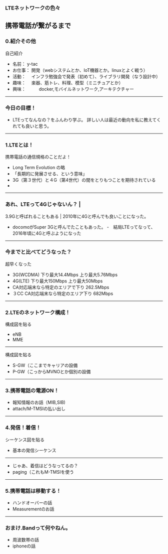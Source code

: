 ### LTEネットワークの色々
携帯電話が繋がるまで
---
### 0.紹介その他
自己紹介
- 名前： y-tac
- お仕事： 開発（webシステムとか、IoT機器とか。linuxとよく戦う）
- 活動： 　インフラ勉強会で発表（初めて）、ライブラリ開発（なう設計中）
- 趣味：　 楽器、筋トレ、料理、模型（ミニチュアとか）
- 興味：　　　docker,モバイルネットワーク,アーキテクチャー
---
### 今日の目標！
- LTEってなんなの？をふんわり学ぶ。
詳しい人は最近の動向を私に教えてくれても良いと思う。
---
### 1.LTEとは！
携帯電話の通信規格のことだよ！
- Long Term Evolution の略
 - 「長期的に発展させる、という意味」
 - 3G（第３世代）と４G（第4世代）の間をとりもつことを期待されている
- 
---
### あれ、LTEって4Gじゃないん？ |
3.9Gと呼ばれることもある |
2010年に4Gと呼んでも良いことになった。
- docomoがSuper 3Gと呼んでたこともあった。
 -　結局LTEってなって、2016年頃に4Gと呼ぶようになった
---
### 今までと比べてどうなった？
超早くなった
- 3G(WCDMA) 下り最大14.4Mbps 上り最大5.76Mbps
- 4G(LTE) 下り最大150Mbps 上り最大50Mbps
 - CA対応端末なら特定のエリアで下り 262.5Mbps	
 - ３CC CA対応端末なら特定のエリア下り 682Mbps 
---
### 2.LTEのネットワーク構成！
構成図を貼る
- eNB
- MME
---
構成図を貼る
- S-GW（ここまでキャリアの設備
- P-GW（こっからMVNOとか個別の設備
---
### 3.携帯電話の電源ON！
- 報知情報のお話（MIB,SIB)
- attach/M-TMSIの払い出し
---
### 4.発信！着信！
シーケンス図を貼る
- 基本の発信シーケンス
---
- じゃあ、着信はどうなってるの？
 - paging（これもM-TMSIを使う
---
### 5.携帯電話は移動する！
- ハンドオーバーの話
- Measurementのお話
---
### おまけ.Bandって何やねん。
- 周波数帯の話
- iphoneの話
